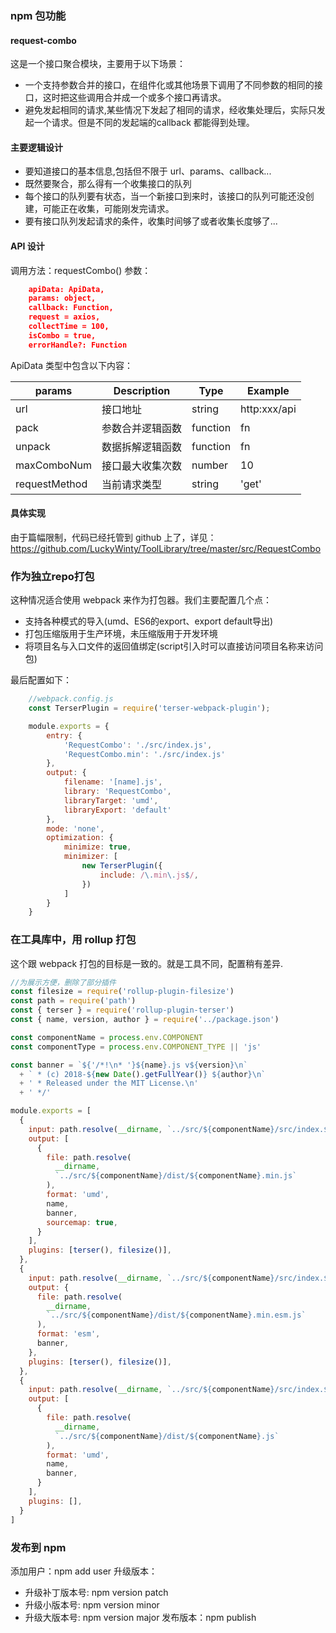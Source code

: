### npm 包功能

#### request-combo
这是一个接口聚合模块，主要用于以下场景：

+ 一个支持参数合并的接口，在组件化或其他场景下调用了不同参数的相同的接口，这时把这些调用合并成一个或多个接口再请求。
+ 避免发起相同的请求,某些情况下发起了相同的请求，经收集处理后，实际只发起一个请求。但是不同的发起端的callback 都能得到处理。

#### 主要逻辑设计
+ 要知道接口的基本信息,包括但不限于 url、params、callback...
+ 既然要聚合，那么得有一个收集接口的队列
+ 每个接口的队列要有状态，当一个新接口到来时，该接口的队列可能还没创建，可能正在收集，可能刚发完请求。
+ 要有接口队列发起请求的条件，收集时间够了或者收集长度够了...

#### API 设计
调用方法：requestCombo()
参数：

```json
    apiData: ApiData, 
    params: object, 
    callback: Function, 
    request = axios, 
    collectTime = 100, 
    isCombo = true, 
    errorHandle?: Function
```
ApiData 类型中包含以下内容：

|    params    | Description | Type    | Example |
| ----------   | ----------- | ------- | ------- |
|   url        | 接口地址     | string  | http:xxx/api |
|   pack   |  参数合并逻辑函数 | function | fn |
|   unpack   |  数据拆解逻辑函数 | function | fn |
|   maxComboNum | 接口最大收集次数 | number | 10 |
| requestMethod | 当前请求类型 | string | 'get' |

#### 具体实现
由于篇幅限制，代码已经托管到 github 上了，详见：https://github.com/LuckyWinty/ToolLibrary/tree/master/src/RequestCombo

### 作为独立repo打包

这种情况适合使用 webpack 来作为打包器。我们主要配置几个点：
+ 支持各种模式的导入(umd、ES6的export、export default导出)
+ 打包压缩版用于生产环境，未压缩版用于开发环境
+ 将项目名与入口文件的返回值绑定(script引入时可以直接访问项目名称来访问包)

最后配置如下：
```js
    //webpack.config.js
    const TerserPlugin = require('terser-webpack-plugin');

    module.exports = {
        entry: {
            'RequestCombo': './src/index.js',
            'RequestCombo.min': './src/index.js'
        },
        output: {
            filename: '[name].js',
            library: 'RequestCombo',
            libraryTarget: 'umd',
            libraryExport: 'default'
        },
        mode: 'none',
        optimization: {
            minimize: true,
            minimizer: [
                new TerserPlugin({
                    include: /\.min\.js$/,
                })
            ]
        }
    }
```
### 在工具库中，用 rollup 打包

这个跟 webpack 打包的目标是一致的。就是工具不同，配置稍有差异.
```js
//为展示方便，删除了部分插件
const filesize = require('rollup-plugin-filesize')
const path = require('path')
const { terser } = require('rollup-plugin-terser')
const { name, version, author } = require('../package.json')

const componentName = process.env.COMPONENT
const componentType = process.env.COMPONENT_TYPE || 'js'

const banner = `${'/*!\n* '}${name}.js v${version}\n`
  + ` * (c) 2018-${new Date().getFullYear()} ${author}\n`
  + ' * Released under the MIT License.\n'
  + ' */'

module.exports = [
  {
    input: path.resolve(__dirname, `../src/${componentName}/src/index.${componentType}`),
    output: [
      {
        file: path.resolve(
          __dirname,
          `../src/${componentName}/dist/${componentName}.min.js`
        ),
        format: 'umd',
        name,
        banner,
        sourcemap: true,
      }
    ],
    plugins: [terser(), filesize()],
  },
  {
    input: path.resolve(__dirname, `../src/${componentName}/src/index.${componentType}`),
    output: {
      file: path.resolve(
        __dirname,
        `../src/${componentName}/dist/${componentName}.min.esm.js`
      ),
      format: 'esm',
      banner,
    },
    plugins: [terser(), filesize()],
  },
  {
    input: path.resolve(__dirname, `../src/${componentName}/src/index.${componentType}`),
    output: [
      {
        file: path.resolve(
          __dirname,
          `../src/${componentName}/dist/${componentName}.js`
        ),
        format: 'umd',
        name,
        banner,
      }
    ],
    plugins: [],
  }
]
```
### 发布到 npm 
添加用户：npm add user
升级版本：
+ 升级补丁版本号: npm version patch
+ 升级小版本号: npm version minor
+ 升级大版本号: npm version major
发布版本：npm publish
